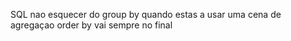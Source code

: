 SQL 
nao esquecer do group by quando estas a usar uma cena de agregaçao 
order by vai sempre no final 
